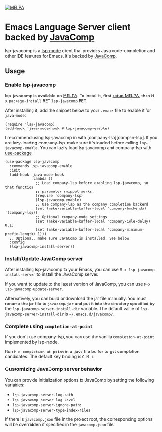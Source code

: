 [![MELPA](https://melpa.org/packages/lsp-javacomp-badge.svg)](https://melpa.org/#/lsp-javacomp)

# Emacs Language Server client backed by [JavaComp][javacomp]

lsp-javacomp is a [lsp-mode][lsp-mode] client that provides Java code-completion
and other IDE features for Emacs. It's backed by [JavaComp][javacomp].

## Usage

### Enable lsp-javacomp

lsp-javacomp is available on [MELPA]. To install it, first [setup
MELPA][setup-melpa], then <kbd>M-x</kbd> `package-install` <kbd>RET</kbd>
`lsp-javacomp` <kbd>RET</kbd>.

After installing it, add the snippet below to your `.emacs` file to enable it
for `java-mode`:

```elisp
(require 'lsp-javacomp)
(add-hook 'java-mode-hook #'lsp-javacomp-enable)
```

I recommend using lsp-javacomp in with [company-lsp][compan-lsp]. If you are
lazy-loading company-lsp, make sure it's loaded before calling
`lsp-javacomp-enable`. You can lazily load lsp-javacomp and company-lsp with
[use-package][use-package]:

```elisp
(use-package lsp-javacomp
  :commands lsp-javacomp-enable
  :init
  (add-hook 'java-mode-hook
            (lambda ()
              ;; Load company-lsp before enabling lsp-javacomp, so that function
              ;; parameter snippet works.
              (require 'company-lsp)
              (lsp-javacomp-enable)
              ;; Use company-lsp as the company completion backend
              (set (make-variable-buffer-local 'company-backends) '(company-lsp))
              ;; Optional company-mode settings
              (set (make-variable-buffer-local 'company-idle-delay) 0.1)
              (set (make-variable-buffer-local 'company-minimum-prefix-length) 1)))
  ;; Optional, make sure JavaComp is installed. See below.
  :config
  (lsp-javacomp-install-server))
```

### Install/Update JavaComp server

After installing lsp-javacomp to your Emacs, you can use `M-x
lsp-javacomp-install-server` to install the JavaComp server.

If you want to update to the latest version of JavaComp, you can use `M-x
lsp-javacomp-update-server`.

Alternatively, you can build or download the jar file manually. You must rename
the jar file to `javacomp.jar` and put it into the directory specified by the
`lsp-javacomp-server-install-dir` variable. The default value of
`lsp-javacomp-server-install-dir` is `~/.emacs.d/javacomp/`.

### Complete using `completion-at-point`

If you don't use company-lsp, you can use the vanilla `completion-at-point`
implemented by lsp-mode.

Run `M-x completion-at-point` in a .java file buffer to get completion
candidates. The default key binding is `C-M-i`.

### Customizing JavaComp server behavior

You can provide initialization options to JavaComp by setting the following
variables:

* `lsp-javacomp-server-log-path`
* `lsp-javacomp-server-log-level`
* `lsp-javacomp-server-ignore-paths`
* `lsp-javacomp-server-type-index-files`

If there is `javacomp.json` file in the project root, the corresponding options
will be overridden if specified in the `javacomp.json` file.

[company-lsp]: http://https://github.com/tigersoldier/company-lsp/
[javacomp]: https://github.com/tigersoldier/JavaComp
[lsp-mode]: https://github.com/emacs-lsp/lsp-mode
[melpa]: https://melpa.org
[setup-melpa]: https://melpa.org/#/getting-started
[use-package]: https://github.com/jwiegley/use-package
